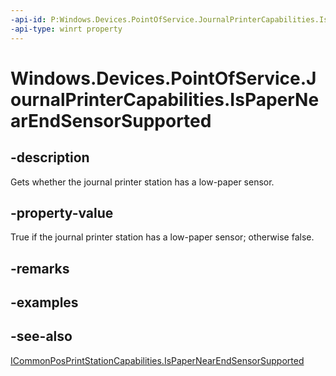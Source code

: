 ```yaml
---
-api-id: P:Windows.Devices.PointOfService.JournalPrinterCapabilities.IsPaperNearEndSensorSupported
-api-type: winrt property
---
```


<!-- Property syntax
public bool IsPaperNearEndSensorSupported { get; }
-->

# Windows.Devices.PointOfService.JournalPrinterCapabilities.IsPaperNearEndSensorSupported

## -description
Gets whether the journal printer station has a low-paper sensor.

## -property-value
True if the journal printer station has a low-paper sensor; otherwise false.

## -remarks

## -examples

## -see-also
[ICommonPosPrintStationCapabilities.IsPaperNearEndSensorSupported](icommonposprintstationcapabilities_ispapernearendsensorsupported.md)